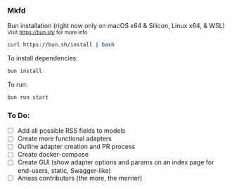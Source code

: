### Mkfd

Bun installation (right now only on macOS x64 & Silicon, Linux x64, & WSL) <sup>Visit https://bun.sh/ for more info</sup>
 
```bash
curl https://bun.sh/install | bash
```

To install dependencies:

```bash
bun install
```

To run:

```bash
bun run start
```
### To Do:
- [ ] Add all possible RSS fields to models
- [ ] Create more functional adapters
- [ ] Outline adapter creation and PR process
- [ ] Create docker-compose
- [ ] Create GUI (show adapter options and params on an index page for end-users, static, Swagger-like)
- [ ] Amass contributors (the more, the merrier)

